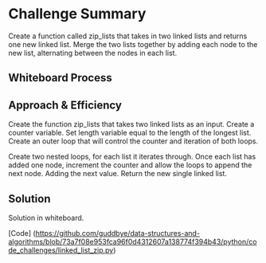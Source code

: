 # Challenge Summary
Create a function called zip_lists that takes in two linked lists and returns one new linked list. Merge the two lists together by adding each node to the new list, alternating between the nodes in each list.

## Whiteboard Process


## Approach & Efficiency
Create the function zip_lists that takes two linked lists as an input.
Create a counter variable.
Set length variable equal to the length of the longest list.
Create an outer loop that will control the counter and iteration of both loops.

Create two nested loops, for each list it iterates through.
Once each list has added one node, increment the counter and allow the loops to append the next node. Adding the next value.
Return the new single linked list.

## Solution
Solution in whiteboard.

[Code]
(https://github.com/guddbye/data-structures-and-algorithms/blob/73a7f08e953fca96f0d4312607a138774f394b43/python/code_challenges/linked_list_zip.py)
